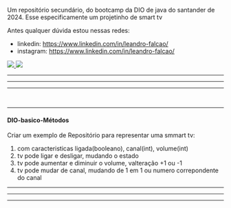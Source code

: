 <div>
    <p>
    Um repositório secundário, do bootcamp da DIO de java do santander de 2024. Esse especificamente um projetinho de smart tv
    </p>
    <span>Antes qualquer dúvida estou nessas redes: </span><br>
    <!-- -->
    <ul>
        <li>linkedin:
            <a href="https://www.linkedin.com/in/leandro-falcao/" target="_blank"> https://www.linkedin.com/in/leandro-falcao/
            </a>
        </li>
        <!-- -->
        <li>instagram:  
            <a href="https://www.linkedin.com/in/leandro-falcao/" target="_blank"> https://www.linkedin.com/in/leandro-falcao/
            </a>
        </li>
    </ul>
    <div>   
        <a href="https://www.linkedin.com/in/leandro-falcao/-45875016a" target="_blank">
            <img src="https://img.shields.io/badge/-LinkedIn-%230077B5?style=for-the-badge&logo=linkedin&logoColor=white" target="_blank"/>
        </a>
        <a href="https://www.instagram.com/lebitec/" target="_blank"> 
            <img src="https://img.shields.io/badge/instagram-%23ff0F.svg?&style=for-the-badge&logo=instagram&logoColor=f00" target="_blank" /> 
        </a>
    </div>

</div>
    <hr>
    <hr>
    <hr>
    <br>
    <hr>

<div>
    <h4>DIO-basico-Métodos</h4>
    <p>
        Criar um exemplo de Repositório para representar uma smmart tv:
    </p>
    <ol>
        <li>com caracteristicas ligada(booleano), canal(int), volume(int) </li>
        <li>tv pode ligar e desligar, mudando o estado </li>
        <li>tv pode aumentar e diminuir o volume, valteração +1 ou -1 </li>
        <li>tv pode mudar de canal, mudando de 1 em 1 ou numero correpondente do canal</li>
    </ol>
</div>

<hr>
<hr>
<hr>